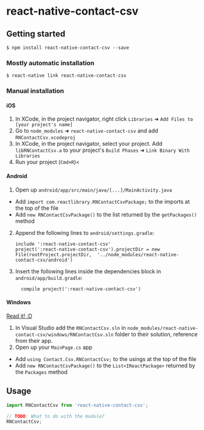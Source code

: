 
# react-native-contact-csv

## Getting started

`$ npm install react-native-contact-csv --save`

### Mostly automatic installation

`$ react-native link react-native-contact-csv`

### Manual installation


#### iOS

1. In XCode, in the project navigator, right click `Libraries` ➜ `Add Files to [your project's name]`
2. Go to `node_modules` ➜ `react-native-contact-csv` and add `RNContactCsv.xcodeproj`
3. In XCode, in the project navigator, select your project. Add `libRNContactCsv.a` to your project's `Build Phases` ➜ `Link Binary With Libraries`
4. Run your project (`Cmd+R`)<

#### Android

1. Open up `android/app/src/main/java/[...]/MainActivity.java`
  - Add `import com.reactlibrary.RNContactCsvPackage;` to the imports at the top of the file
  - Add `new RNContactCsvPackage()` to the list returned by the `getPackages()` method
2. Append the following lines to `android/settings.gradle`:
  	```
  	include ':react-native-contact-csv'
  	project(':react-native-contact-csv').projectDir = new File(rootProject.projectDir, 	'../node_modules/react-native-contact-csv/android')
  	```
3. Insert the following lines inside the dependencies block in `android/app/build.gradle`:
  	```
      compile project(':react-native-contact-csv')
  	```

#### Windows
[Read it! :D](https://github.com/ReactWindows/react-native)

1. In Visual Studio add the `RNContactCsv.sln` in `node_modules/react-native-contact-csv/windows/RNContactCsv.sln` folder to their solution, reference from their app.
2. Open up your `MainPage.cs` app
  - Add `using Contact.Csv.RNContactCsv;` to the usings at the top of the file
  - Add `new RNContactCsvPackage()` to the `List<IReactPackage>` returned by the `Packages` method


## Usage
```javascript
import RNContactCsv from 'react-native-contact-csv';

// TODO: What to do with the module?
RNContactCsv;
```
  